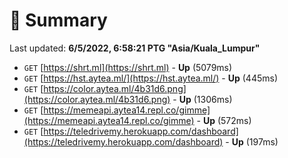 # 📖 Summary
Last updated: **6/5/2022, 6:58:21 PTG "Asia/Kuala_Lumpur"**

- `GET` [https://shrt.ml](https://shrt.ml) - **Up** (5079ms)
- `GET` [https://hst.aytea.ml/](https://hst.aytea.ml/) - **Up** (445ms)
- `GET` [https://color.aytea.ml/4b31d6.png](https://color.aytea.ml/4b31d6.png) - **Up** (1306ms)
- `GET` [https://memeapi.aytea14.repl.co/gimme](https://memeapi.aytea14.repl.co/gimme) - **Up** (572ms)
- `GET` [https://teledrivemy.herokuapp.com/dashboard](https://teledrivemy.herokuapp.com/dashboard) - **Up** (197ms)
